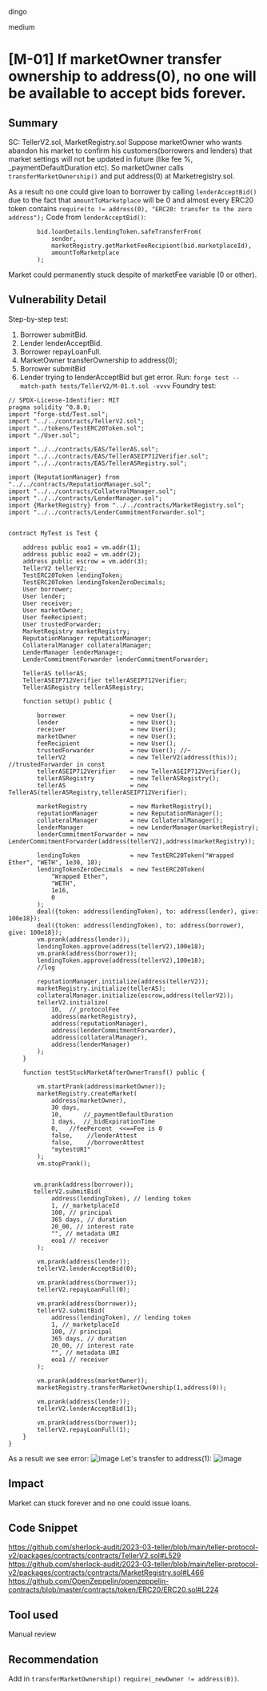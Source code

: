 dingo

medium

# [M-01] If marketOwner transfer ownership to address(0), no one will be available to accept bids forever.

## Summary

SC: TellerV2.sol, MarketRegistry.sol
Suppose marketOwner who wants abandon his market to confirm his customers(borrowers and lenders) that market settings will not be updated in future (like fee %, _paymentDefaultDuration etc).
So marketOwner calls `transferMarketOwnership()` and put address(0) at Marketregistry.sol.

As a result no one could give loan to borrower by calling `lenderAcceptBid()` due to the fact that `amountToMarketplace` will be 0 and almost every ERC20 token contains `require(to != address(0), "ERC20: transfer to the zero address");`
Code from  `lenderAcceptBid()`:
```solidity
        bid.loanDetails.lendingToken.safeTransferFrom(
            sender,
            marketRegistry.getMarketFeeRecipient(bid.marketplaceId),
            amountToMarketplace
        );
```
Market could permanently stuck despite of marketFee variable (0 or other).


## Vulnerability Detail
Step-by-step test:
1) Borrower submitBid.
2) Lender lenderAcceptBid.
3) Borrower repayLoanFull.
3) MarketOwner transferOwnership to address(0);
4) Borrower submitBid
5) Lender trying to  lenderAcceptBid but get error.
Run: `forge test --match-path tests/TellerV2/M-01.t.sol -vvvv`
Foundry test:
```solidity
// SPDX-License-Identifier: MIT
pragma solidity ^0.8.0;
import "forge-std/Test.sol";
import "../../contracts/TellerV2.sol";
import "../tokens/TestERC20Token.sol";
import "./User.sol";

import "../../contracts/EAS/TellerAS.sol";
import "../../contracts/EAS/TellerASEIP712Verifier.sol";
import "../../contracts/EAS/TellerASRegistry.sol";

import {ReputationManager} from "../../contracts/ReputationManager.sol";
import "../../contracts/CollateralManager.sol";
import "../../contracts/LenderManager.sol";
import {MarketRegistry} from "../../contracts/MarketRegistry.sol";
import "../../contracts/LenderCommitmentForwarder.sol";


contract MyTest is Test {

    address public eoa1 = vm.addr(1);
    address public eoa2 = vm.addr(2);
    address public escrow = vm.addr(3);
    TellerV2 tellerV2;
    TestERC20Token lendingToken;
    TestERC20Token lendingTokenZeroDecimals;
    User borrower;
    User lender;
    User receiver;
    User marketOwner;
    User feeRecipient;
    User trustedForwarder;
    MarketRegistry marketRegistry;
    ReputationManager reputationManager;
    CollateralManager collateralManager;
    LenderManager lenderManager;
    LenderCommitmentForwarder lenderCommitmentForwarder;
   
    TellerAS tellerAS;
    TellerASEIP712Verifier tellerASEIP712Verifier;
    TellerASRegistry tellerASRegistry;

    function setUp() public {

        borrower                  = new User();
        lender                    = new User();
        receiver                  = new User();
        marketOwner               = new User();
        feeRecipient              = new User();
        trustedForwarder          = new User(); //~
        tellerV2                  = new TellerV2(address(this)); //trustedForwarder in const
        tellerASEIP712Verifier    = new TellerASEIP712Verifier();
        tellerASRegistry          = new TellerASRegistry();
        tellerAS                  = new TellerAS(tellerASRegistry,tellerASEIP712Verifier);

        marketRegistry            = new MarketRegistry();
        reputationManager         = new ReputationManager();
        collateralManager         = new CollateralManager();
        lenderManager             = new LenderManager(marketRegistry);
        lenderCommitmentForwarder = new LenderCommitmentForwarder(address(tellerV2),address(marketRegistry));

        lendingToken              = new TestERC20Token("Wrapped Ether", "WETH", 1e30, 18);
        lendingTokenZeroDecimals  = new TestERC20Token(
            "Wrapped Ether",
            "WETH",
            1e16,
            0
        );
        deal({token: address(lendingToken), to: address(lender), give: 100e18});
        deal({token: address(lendingToken), to: address(borrower), give: 100e18});
        vm.prank(address(lender));
        lendingToken.approve(address(tellerV2),100e18);
        vm.prank(address(borrower));
        lendingToken.approve(address(tellerV2),100e18);
        //log
        
        reputationManager.initialize(address(tellerV2));
        marketRegistry.initialize(tellerAS);
        collateralManager.initialize(escrow,address(tellerV2));
        tellerV2.initialize(
            10,  //_protocolFee
            address(marketRegistry),
            address(reputationManager),
            address(lenderCommitmentForwarder),
            address(collateralManager),
            address(lenderManager)
        );
    }

    function testStuckMarketAfterOwnerTransf() public {
        
        vm.startPrank(address(marketOwner));
        marketRegistry.createMarket(
            address(marketOwner),
            30 days, 
            10,      //_paymentDefaultDuration 
            1 days,  //_bidExpirationTime
            0,   //feePercent  <<==Fee is 0
            false,    //lenderAttest
            false,    //borrowerAttest
            "mytestURI"
        );
        vm.stopPrank();

       
       vm.prank(address(borrower));
       tellerV2.submitBid(
            address(lendingToken), // lending token
            1, //_marketplaceId
            100, // principal
            365 days, // duration
            20_00, // interest rate 
            "", // metadata URI
            eoa1 // receiver
        );

        vm.prank(address(lender));
        tellerV2.lenderAcceptBid(0);
        
        vm.prank(address(borrower));
        tellerV2.repayLoanFull(0);

        vm.prank(address(borrower));
        tellerV2.submitBid(
            address(lendingToken), // lending token
            1, //_marketplaceId
            100, // principal
            365 days, // duration
            20_00, // interest rate 
            "", // metadata URI
            eoa1 // receiver
        );

        vm.prank(address(marketOwner));
        marketRegistry.transferMarketOwnership(1,address(0));

        vm.prank(address(lender));
        tellerV2.lenderAcceptBid(1);
        
        vm.prank(address(borrower));
        tellerV2.repayLoanFull(1);
    }
}
```
As a result we see error:
![image](https://user-images.githubusercontent.com/106747559/232552539-7fea9813-b8ff-4207-8a9f-95bf8ff2f3b8.png)
Let's transfer to address(1):
![image](https://user-images.githubusercontent.com/106747559/232552882-0d66bb13-b478-4e96-9a6a-f15f12c7a0c4.png)


## Impact
Market can stuck forever and no one could issue loans.

## Code Snippet
https://github.com/sherlock-audit/2023-03-teller/blob/main/teller-protocol-v2/packages/contracts/contracts/TellerV2.sol#L529
https://github.com/sherlock-audit/2023-03-teller/blob/main/teller-protocol-v2/packages/contracts/contracts/MarketRegistry.sol#L466
https://github.com/OpenZeppelin/openzeppelin-contracts/blob/master/contracts/token/ERC20/ERC20.sol#L224
## Tool used
Manual review

## Recommendation
Add in `transferMarketOwnership()` `require(_newOwner != address(0))`.